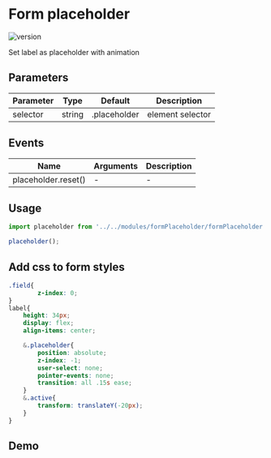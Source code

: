 
# Form placeholder

![version](https://img.shields.io/github/manifest-json/v/Natjo/formPlaceholder)  

  
Set label as placeholder with animation

## Parameters
| Parameter | Type | Default | Description |
| ------ | ------ | ------ | ------ |
| selector | string | .placeholder | element selector |

## Events
| Name | Arguments | Description |
| ------ | ------ | ------ |
| placeholder.reset() | - | - |


## Usage
```javascript
import placeholder from '../../modules/formPlaceholder/formPlaceholder.js';

placeholder();
```

## Add css to form styles

```css
.field{
        z-index: 0;
}
label{
    height: 34px;
    display: flex;
    align-items: center;

    &.placeholder{
        position: absolute;
        z-index: -1;
        user-select: none;
        pointer-events: none;
        transition: all .15s ease;
    }
    &.active{
        transform: translateY(-20px);
    }
}
```

## Demo



